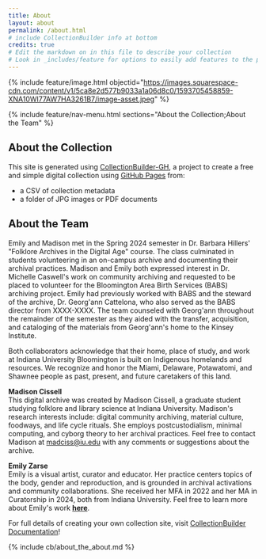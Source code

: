 ```yaml
---
title: About
layout: about
permalink: /about.html
# include CollectionBuilder info at bottom
credits: true
# Edit the markdown on in this file to describe your collection
# Look in _includes/feature for options to easily add features to the page
---
```


{% include feature/image.html objectid="https://images.squarespace-cdn.com/content/v1/5ca8e2d577b9033a1a06d8c0/1593705458859-XNA10WI77AW7HA3261B7/image-asset.jpeg" %}

{% include feature/nav-menu.html sections="About the Collection;About the Team" %}

## About the Collection

This site is generated using [CollectionBuilder-GH](https://collectionbuilding.github.io/gh/), a project to create a free and simple digital collection using [GitHub Pages](https://pages.github.com/) from: 

- a CSV of collection metadata
- a folder of JPG images or PDF documents  

## About the Team  
Emily and Madison met in the Spring 2024 semester in Dr. Barbara Hillers' "Folklore Archives in the Digital Age" course. The class culminated in students volunteering in an on-campus archive and documenting their archival practices. Madison and Emily both expressed interest in Dr. Michelle Caswell's work on community archiving and requested to be placed to volunteer for the Bloomington Area Birth Services (BABS) archiving project. Emily had previously worked with BABS and the steward of the archive, Dr. Georg'ann Cattelona, who also served as the BABS director from XXXX-XXXX. The team counseled with Georg'ann throughout the remainder of the semester as they aided with the transfer, acquisition, and cataloging of the materials from Georg'ann's home to the Kinsey Institute.  

Both collaborators acknowledge that their home, place of study, and work at Indiana University Bloomington is built on Indigenous homelands and resources. We recognize and honor the Miami, Delaware, Potawatomi, and Shawnee people as past, present, and future caretakers of this land.  

**Madison Cissell**  
This digital archive was created by Madison Cissell, a graduate student studying folklore and library science at Indiana University. Madison's research interests include: digital community archiving, material culture, foodways, and life cycle rituals. She employs postcustodialism, minimal computing, and cyborg theory to her archival practices. Feel free to contact Madison at [madciss@iu.edu](madciss@iu.edu) with any comments or suggestions about the archive.  

**Emily Zarse**  
Emily is a visual artist, curator and educator. Her practice centers topics of the body, gender and reproduction, and is grounded in archival activations and community collaborations. She received her MFA in 2022 and her MA in Curatorship in 2024, both from Indiana University. Feel free to learn more about Emily's work **[here](https://www.emilyzarse.com/)**.


For full details of creating your own collection site, visit [CollectionBuilder Documentation](https://collectionbuilder.github.io/cb-docs/)!

<!-- IMPORTANT!!! DELETE this comment and the include below when you are finished editing this page for your collection. The include below introduces about page features. They will show up on your collection's about page until you delete it.  -->
{% include cb/about_the_about.md %} 
